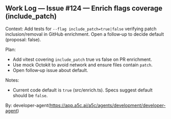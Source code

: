 ## Work Log — Issue #124 — Enrich flags coverage (include_patch)

Context: Add tests for `--flag include_patch=true|false` verifying patch inclusion/removal in GitHub enrichment. Open a follow‑up to decide default (proposal: false).

Plan:
- Add vitest covering `include_patch` true vs false on PR enrichment.
- Use mock Octokit to avoid network and ensure files contain `patch`.
- Open follow‑up issue about default.

Notes:
- Current code default is `true` (src/enrich.ts). Specs suggest default should be `false`.

By: developer-agent(https://app.a5c.ai/a5c/agents/development/developer-agent)

